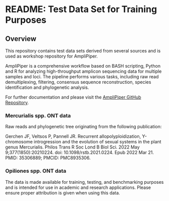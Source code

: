# README: Test Data Set for Training Purposes

## Overview


This repository contains test data sets derived from several sources and is used as workshop repository for AmpliPiper.

AmpliPiper is a comprehensive workflow based on BASH scripting, Python and R for analyzing high-throughput amplicon sequencing data for multiple samples and loci. The pipeline performs various tasks, including raw read demultiplexing, filtering, consensus sequence reconstruction, species identification and phylogenetic analysis.

For further documentation and please visit the [AmpliPiper GitHub Repository](https://github.com/nhmvienna/AmpliPiper).

### Mercurialis spp. ONT data

Raw reads and phylogenetic tree originating from the following publication:

Gerchen JF, Veltsos P, Pannell JR. Recurrent allopolyploidization, Y-chromosome introgression and the evolution of sexual systems in the plant genus Mercurialis. Philos Trans R Soc Lond B Biol Sci. 2022 May 9;377(1850):20210224. doi: 10.1098/rstb.2021.0224. Epub 2022 Mar 21. PMID: 35306889; PMCID: PMC8935306.

### Opiliones spp. ONT data

The data is made available for training, testing, and benchmarking purposes and is intended for use in academic and research applications. Please ensure proper attribution is given when using this data.

